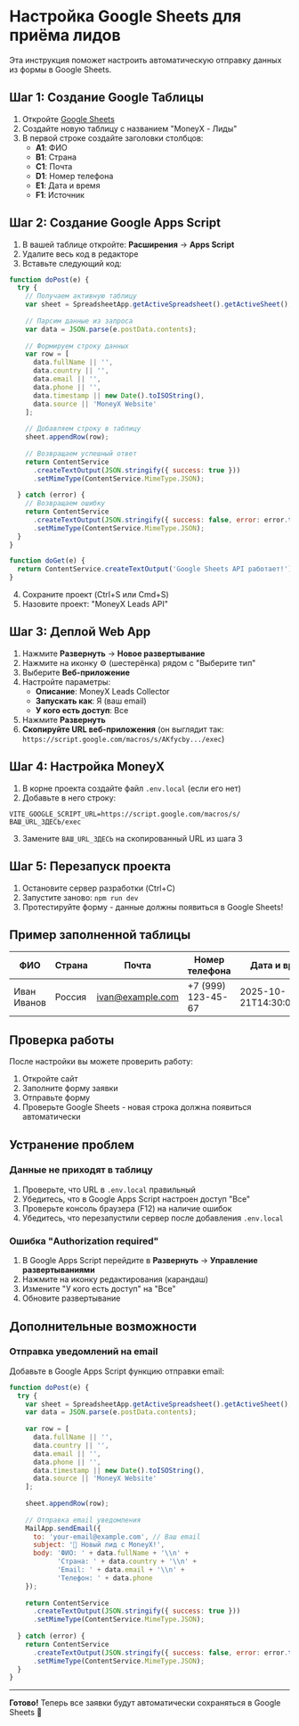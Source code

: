# Настройка Google Sheets для приёма лидов

Эта инструкция поможет настроить автоматическую отправку данных из формы в Google Sheets.

## Шаг 1: Создание Google Таблицы

1. Откройте [Google Sheets](https://sheets.google.com)
2. Создайте новую таблицу с названием "MoneyX - Лиды"
3. В первой строке создайте заголовки столбцов:
   - **A1**: ФИО
   - **B1**: Страна
   - **C1**: Почта
   - **D1**: Номер телефона
   - **E1**: Дата и время
   - **F1**: Источник

## Шаг 2: Создание Google Apps Script

1. В вашей таблице откройте: **Расширения** → **Apps Script**
2. Удалите весь код в редакторе
3. Вставьте следующий код:

```javascript
function doPost(e) {
  try {
    // Получаем активную таблицу
    var sheet = SpreadsheetApp.getActiveSpreadsheet().getActiveSheet();
    
    // Парсим данные из запроса
    var data = JSON.parse(e.postData.contents);
    
    // Формируем строку данных
    var row = [
      data.fullName || '',
      data.country || '',
      data.email || '',
      data.phone || '',
      data.timestamp || new Date().toISOString(),
      data.source || 'MoneyX Website'
    ];
    
    // Добавляем строку в таблицу
    sheet.appendRow(row);
    
    // Возвращаем успешный ответ
    return ContentService
      .createTextOutput(JSON.stringify({ success: true }))
      .setMimeType(ContentService.MimeType.JSON);
      
  } catch (error) {
    // Возвращаем ошибку
    return ContentService
      .createTextOutput(JSON.stringify({ success: false, error: error.toString() }))
      .setMimeType(ContentService.MimeType.JSON);
  }
}

function doGet(e) {
  return ContentService.createTextOutput('Google Sheets API работает!');
}
```

4. Сохраните проект (Ctrl+S или Cmd+S)
5. Назовите проект: "MoneyX Leads API"

## Шаг 3: Деплой Web App

1. Нажмите **Развернуть** → **Новое развертывание**
2. Нажмите на иконку ⚙️ (шестерёнка) рядом с "Выберите тип"
3. Выберите **Веб-приложение**
4. Настройте параметры:
   - **Описание**: MoneyX Leads Collector
   - **Запускать как**: Я (ваш email)
   - **У кого есть доступ**: Все
5. Нажмите **Развернуть**
6. **Скопируйте URL веб-приложения** (он выглядит так: `https://script.google.com/macros/s/AKfycby.../exec`)

## Шаг 4: Настройка MoneyX

1. В корне проекта создайте файл `.env.local` (если его нет)
2. Добавьте в него строку:

```env
VITE_GOOGLE_SCRIPT_URL=https://script.google.com/macros/s/ВАШ_URL_ЗДЕСЬ/exec
```

3. Замените `ВАШ_URL_ЗДЕСЬ` на скопированный URL из шага 3

## Шаг 5: Перезапуск проекта

1. Остановите сервер разработки (Ctrl+C)
2. Запустите заново: `npm run dev`
3. Протестируйте форму - данные должны появиться в Google Sheets!

## Пример заполненной таблицы

| ФИО | Страна | Почта | Номер телефона | Дата и время | Источник |
|-----|--------|-------|----------------|--------------|----------|
| Иван Иванов | Россия | ivan@example.com | +7 (999) 123-45-67 | 2025-10-21T14:30:00.000Z | MoneyX Website |

## Проверка работы

После настройки вы можете проверить работу:

1. Откройте сайт
2. Заполните форму заявки
3. Отправьте форму
4. Проверьте Google Sheets - новая строка должна появиться автоматически

## Устранение проблем

### Данные не приходят в таблицу

1. Проверьте, что URL в `.env.local` правильный
2. Убедитесь, что в Google Apps Script настроен доступ "Все"
3. Проверьте консоль браузера (F12) на наличие ошибок
4. Убедитесь, что перезапустили сервер после добавления `.env.local`

### Ошибка "Authorization required"

1. В Google Apps Script перейдите в **Развернуть** → **Управление развертываниями**
2. Нажмите на иконку редактирования (карандаш)
3. Измените "У кого есть доступ" на "Все"
4. Обновите развертывание

## Дополнительные возможности

### Отправка уведомлений на email

Добавьте в Google Apps Script функцию отправки email:

```javascript
function doPost(e) {
  try {
    var sheet = SpreadsheetApp.getActiveSpreadsheet().getActiveSheet();
    var data = JSON.parse(e.postData.contents);
    
    var row = [
      data.fullName || '',
      data.country || '',
      data.email || '',
      data.phone || '',
      data.timestamp || new Date().toISOString(),
      data.source || 'MoneyX Website'
    ];
    
    sheet.appendRow(row);
    
    // Отправка email уведомления
    MailApp.sendEmail({
      to: 'your-email@example.com', // Ваш email
      subject: '🎯 Новый лид с MoneyX!',
      body: 'ФИО: ' + data.fullName + '\\n' +
            'Страна: ' + data.country + '\\n' +
            'Email: ' + data.email + '\\n' +
            'Телефон: ' + data.phone
    });
    
    return ContentService
      .createTextOutput(JSON.stringify({ success: true }))
      .setMimeType(ContentService.MimeType.JSON);
      
  } catch (error) {
    return ContentService
      .createTextOutput(JSON.stringify({ success: false, error: error.toString() }))
      .setMimeType(ContentService.MimeType.JSON);
  }
}
```

---

**Готово!** Теперь все заявки будут автоматически сохраняться в Google Sheets 🎉


